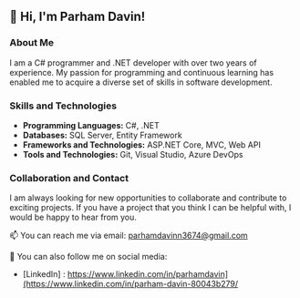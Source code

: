 ## 👋 Hi, I'm Parham Davin!

### About Me
I am a C# programmer and .NET developer with over two years of experience. My passion for programming and continuous learning has enabled me to acquire a diverse set of skills in software development.

### Skills and Technologies
- **Programming Languages:** C#, .NET
- **Databases:** SQL Server, Entity Framework
- **Frameworks and Technologies:** ASP.NET Core, MVC, Web API
- **Tools and Technologies:** Git, Visual Studio, Azure DevOps

### Collaboration and Contact
I am always looking for new opportunities to collaborate and contribute to exciting projects. If you have a project that you think I can be helpful with, I would be happy to hear from you.

📫 You can reach me via email:
parhamdavinn3674@gmail.com

🔗 You can also follow me on social media:
- [LinkedIn] : https://www.linkedin.com/in/parhamdavin](https://www.linkedin.com/in/parham-davin-80043b279/
